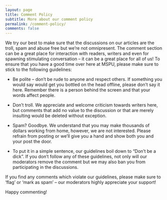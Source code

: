 ```yaml
---
layout: page
title: Comment Policy
subtitle: More about our comment policy
permalink: /comment-policy/
comments: false
---
```


We try our best to make sure that the discussions on our articles are the troll, spam and abuse free but we’re not omnipresent. The comment section can be a great place for interaction with readers, writers and even for spawning stimulating conversation – it can be a great place for all of us! To ensure that you have a good time over here at MSPU, please make sure to stick to the following guidelines:

- Be polite – don’t be rude to anyone and respect others. If something you would say would get you bottled on the head offline, please don’t say it here. Remember there is a person behind the screen and that your words affect people.

- Don’t troll. We appreciate and welcome criticism towards writers here, but comments that add no value to the discussion or that are merely insulting would be deleted without exception.

- Spam? Goodbye. We understand that you may make thousands of dollars working from home, however, we are not interested. Please refrain from posting or we’ll give you a hand and show both you and your post the door.

- To put it in a simple sentence, our guidelines boil down to “Don’t be a dick”. If you don’t follow any of these guidelines, not only will our moderators remove the comment but we may also ban you from participating in the discussions.

If you find any comments which violate our guidelines, please make sure to ‘flag’ or ‘mark as spam’ – our moderators highly appreciate your support!

Happy commenting!
